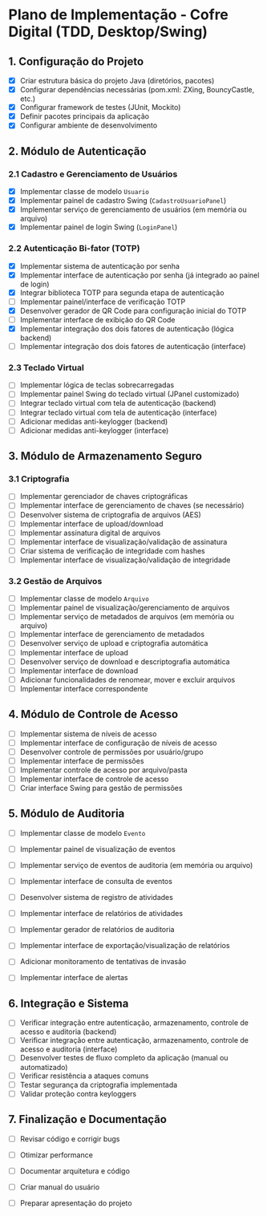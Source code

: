 # Plano de Implementação - Cofre Digital (TDD, Desktop/Swing)

## 1. Configuração do Projeto

- [x] Criar estrutura básica do projeto Java (diretórios, pacotes)
- [x] Configurar dependências necessárias (pom.xml: ZXing, BouncyCastle, etc.)
- [x] Configurar framework de testes (JUnit, Mockito)
- [x] Definir pacotes principais da aplicação
- [x] Configurar ambiente de desenvolvimento

## 2. Módulo de Autenticação

### 2.1 Cadastro e Gerenciamento de Usuários
- [x] Implementar classe de modelo `Usuario`
- [x] Implementar painel de cadastro Swing (`CadastroUsuarioPanel`)
- [x] Implementar serviço de gerenciamento de usuários (em memória ou arquivo)
- [x] Implementar painel de login Swing (`LoginPanel`)

### 2.2 Autenticação Bi-fator (TOTP)
- [x] Implementar sistema de autenticação por senha
- [x] Implementar interface de autenticação por senha (já integrado ao painel de login)
- [x] Integrar biblioteca TOTP para segunda etapa de autenticação
- [ ] Implementar painel/interface de verificação TOTP
- [x] Desenvolver gerador de QR Code para configuração inicial do TOTP
- [ ] Implementar interface de exibição do QR Code
- [x] Implementar integração dos dois fatores de autenticação (lógica backend)
- [ ] Implementar integração dos dois fatores de autenticação (interface)

### 2.3 Teclado Virtual
- [ ] Implementar lógica de teclas sobrecarregadas
- [ ] Implementar painel Swing do teclado virtual (JPanel customizado)
- [ ] Integrar teclado virtual com tela de autenticação (backend)
- [ ] Integrar teclado virtual com tela de autenticação (interface)
- [ ] Adicionar medidas anti-keylogger (backend)
- [ ] Adicionar medidas anti-keylogger (interface)

## 3. Módulo de Armazenamento Seguro

### 3.1 Criptografia
- [ ] Implementar gerenciador de chaves criptográficas
- [ ] Implementar interface de gerenciamento de chaves (se necessário)
- [ ] Desenvolver sistema de criptografia de arquivos (AES)
- [ ] Implementar interface de upload/download
- [ ] Implementar assinatura digital de arquivos
- [ ] Implementar interface de visualização/validação de assinatura
- [ ] Criar sistema de verificação de integridade com hashes
- [ ] Implementar interface de visualização/validação de integridade

### 3.2 Gestão de Arquivos
- [ ] Implementar classe de modelo `Arquivo`
- [ ] Implementar painel de visualização/gerenciamento de arquivos
- [ ] Implementar serviço de metadados de arquivos (em memória ou arquivo)
- [ ] Implementar interface de gerenciamento de metadados
- [ ] Desenvolver serviço de upload e criptografia automática
- [ ] Implementar interface de upload
- [ ] Desenvolver serviço de download e descriptografia automática
- [ ] Implementar interface de download
- [ ] Adicionar funcionalidades de renomear, mover e excluir arquivos
- [ ] Implementar interface correspondente

## 4. Módulo de Controle de Acesso

- [ ] Implementar sistema de níveis de acesso
- [ ] Implementar interface de configuração de níveis de acesso
- [ ] Desenvolver controle de permissões por usuário/grupo
- [ ] Implementar interface de permissões
- [ ] Implementar controle de acesso por arquivo/pasta
- [ ] Implementar interface de controle de acesso
- [ ] Criar interface Swing para gestão de permissões

## 5. Módulo de Auditoria

- [ ] Implementar classe de modelo `Evento`
- [ ] Implementar painel de visualização de eventos
- [ ] Implementar serviço de eventos de auditoria (em memória ou arquivo)
- [ ] Implementar interface de consulta de eventos
- [ ] Desenvolver sistema de registro de atividades
- [ ] Implementar interface de relatórios de atividades
- [ ] Implementar gerador de relatórios de auditoria
- [ ] Implementar interface de exportação/visualização de relatórios
- [ ] Adicionar monitoramento de tentativas de invasão
- [ ] Implementar interface de alertas


## 6. Integração e Sistema

- [ ] Verificar integração entre autenticação, armazenamento, controle de acesso e auditoria (backend)
- [ ] Verificar integração entre autenticação, armazenamento, controle de acesso e auditoria (interface)
- [ ] Desenvolver testes de fluxo completo da aplicação (manual ou automatizado)
- [ ] Verificar resistência a ataques comuns
- [ ] Testar segurança da criptografia implementada
- [ ] Validar proteção contra keyloggers

## 7. Finalização e Documentação

- [ ] Revisar código e corrigir bugs
- [ ] Otimizar performance
- [ ] Documentar arquitetura e código
- [ ] Criar manual do usuário
- [ ] Preparar apresentação do projeto

